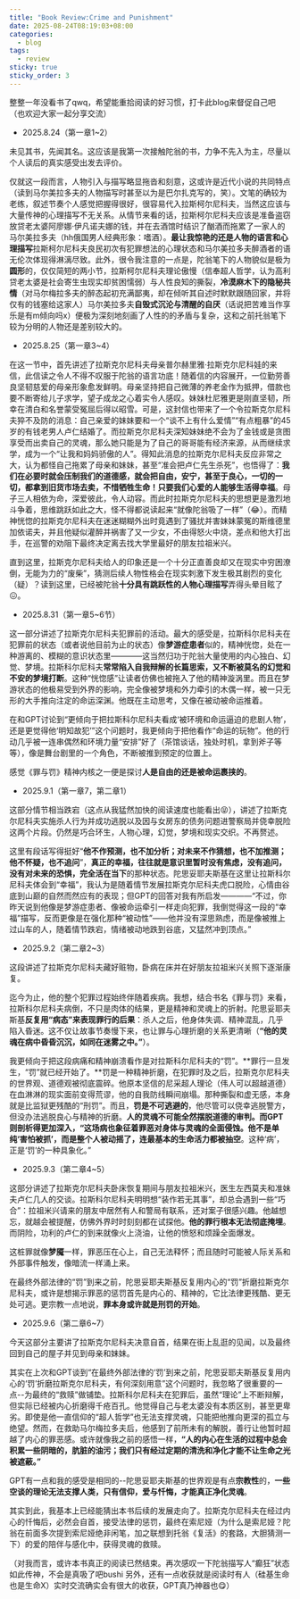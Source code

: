 ```yaml
---
title: "Book Review:Crime and Punishment"
date: 2025-08-24T08:19:03+08:00
categories:
  - blog
tags:
  - review
sticky: true
sticky_order: 3
---
```


整整一年没看书了qwq，希望能重拾阅读的好习惯，打卡此blog来督促自己吧（也欢迎大家一起分享交流）

- 2025.8.24（第一章1~2）

未见其书，先闻其名。这应该是我第一次接触陀翁的书，力争不先入为主，尽量以个人读后的真实感受出发去评价。

仅就这一段而言，人物引入与描写略显拖沓和刻意，这或许是近代小说的共同特点（读到马尔美拉多夫的人物描写时甚至以为是巴尔扎克写的，笑）。文笔的确较为老练，叙述节奏个人感觉把握得很好，很容易代入拉斯柯尔尼科夫，当然这应该与大量传神的心理描写不无关系。从情节来看的话，拉斯柯尔尼科夫应该是准备盗窃放贷老太婆阿廖娜·伊凡诺夫娜的钱，并在去酒馆时结识了酗酒而拖累了一家人的马尔美拉多夫（hh俄国男人经典形象：嗜酒）。**最让我惊艳的还是人物的语言和心理描写**拉斯柯尔尼科夫良民初次有犯罪想法的心理状态和马尔美拉多夫醉酒者的语无伦次体现得淋漓尽致。此外，很令我注意的一点是，陀翁笔下的人物貌似是极为**圆形**的，仅仅简短的两小节，拉斯柯尔尼科夫理论傲慢（信奉超人哲学，认为高利贷老太婆是社会寄生虫现实却贫困懦弱）与人性良知的撕裂，**冷漠麻木下的隐秘共情**（对马尔梅拉多夫的醉态起初充满鄙夷，却在倾听其自述时默默跟随回家，并将仅有的钱塞给这家人）马尔美拉多夫**自毁式沉沦与清醒的自厌**（话说把苦难当作享乐是有m倾向吗x）便极为深刻地刻画了人性的的矛盾与复杂，这和之前托翁笔下较为分明的人物还是差别较大的。


- 2025.8.25（第一章3~4）

在这一节中，首先讲述了拉斯克尔尼科夫母亲普尔赫里雅·拉斯克尔尼科娃的来信，此信读之令人不得不叹服于陀翁的语言功底！随着信的内容展开，一位勤劳善良坚韧慈爱的母亲形象愈发鲜明。母亲坚持把自己微薄的养老金作为抵押，借款也要不断寄给儿子求学，望子成龙之心着实令人感叹。妹妹杜尼雅更是刚直坚韧，所幸在清白和名誉蒙受冤屈后得以昭雪。可是，这封信也带来了一个令拉斯克尔尼科夫猝不及防的消息：自己亲爱的妹妹要和一个“谈不上有什么爱情”“有点粗暴”的45岁的有钱老男人卢仁结婚了。而拉斯克尔尼科夫深知妹妹绝不会为了金钱或是贪图享受而出卖自己的灵魂，那么她只能是为了自己的哥哥能有经济来源，从而继续求学，成为一个“让我和妈妈骄傲的人”。得知此消息的拉斯克尔尼科夫反应非常之大，认为都怪自己拖累了母亲和妹妹，甚至“准会把卢仁先生杀死”，也悟得了：**我们在必要时就会压制我们的道德感，就会把自由，安宁，甚至于良心，一切的一切，都拿到旧货市场去卖，不惜牺牲生命！只要我们心爱的人能够生活得幸福**。母子三人相依为命，深爱彼此，令人动容。而此时拉斯克尔尼科夫的思想更是激烈地斗争着，思维跳跃如此之大，怪不得都说读起来“就像陀翁吸了一样”（😂）。而精神恍惚的拉斯克尔尼科夫在迷迷糊糊外出时竟遇到了骚扰并害妹妹蒙冤的斯维德里加依诺夫，并且他疑似灌醉并祸害了又一少女，不由得怒火中烧，差点和他大打出手，在巡警的劝阻下最终决定离去找大学里最好的朋友拉祖米兴。

直到这里，拉斯克尔尼科夫给人的印象还是一个十分正直善良却又在现实中穷困潦倒，无能为力的“废柴”，猜测后续人物性格会在现实刺激下发生极其剧烈的变化（疑）？读到这里，已经被陀翁**十分具有跳跃性的人物心理描写**弄得头晕目眩了😖。


- 2025.8.31（第一章5~6节）

这一部分讲述了拉斯克尔尼科夫犯罪前的活动。最大的感受是，拉斯科尔尼科夫在犯罪前的状态（或者说他目前为止的状态）像**梦游症患者**似的，精神恍惚，处在一种游离的、模糊的意识状态里————这当然归功于陀翁大量使用的内心独白、幻觉、梦境。拉斯科尔尼科夫**常常陷入自我辩解的长篇思索，又不断被莫名的幻觉和不安的梦境打断**。这种“恍惚感”让读者仿佛也被拖入了他的精神漩涡里。而且在梦游状态的他极易受到外界的影响，完全像被梦境和外力牵引的木偶一样，被一只无形的大手推向注定的命运深渊。他既在主动思考，又像在被动被命运推着。

在和GPT讨论到“更倾向于把拉斯科尔尼科夫看成‘被环境和命运逼迫的悲剧人物’，还是更觉得他‘明知故犯’”这个问题时，我更倾向于把他看作“命运的玩物”。他的行动几乎被一连串偶然和环境力量“安排”好了（茶馆谈话，独处时机，拿到斧子等等），像是舞台剧里的一个角色，不断被推到预定的位置上。

感觉《罪与罚》精神内核之一便是探讨**人是自由的还是被命运裹挟的**。


- 2025.9.1（第一章7，第二章1）

这部分情节相当跌宕（这点从我猛然加快的阅读速度也能看出😝），讲述了拉斯克尔尼科夫实施杀人行为并成功逃脱以及因与女房东的债务问题进警察局并侥幸脱险这两个片段。仍然是巧合环生，人物心理，幻觉，梦境和现实交织。不再赘述。

这里有段话写得挺好“**他不作预测，也不加分析；对未来不作猜想，也不加推测；他不怀疑，也不追问**”，**真正的幸福，往往就是意识里暂时没有焦虑，没有追问，没有对未来的恐惧，完全活在当下**的那种状态。陀思妥耶夫斯基在这里让拉斯科尔尼科夫体会到“幸福”，我认为是随着情节发展拉斯克尔尼科夫虎口脱险，心情由谷底到山巅的自然而然应有的表现；但GPT的回答对我有所启发————“不过，你昨天说到他像是梦游症患者、像被命运牵引一样走向犯罪，我倒觉得这一段的“幸福”描写，反而更像是在强化那种“被动性”——他并没有深思熟虑，而是像被推上过山车的人，随着情节跌宕，情绪被动地跌到谷底，又猛然冲到顶点。”


- 2025.9.2（第二章2~3）

这段讲述了拉斯克尔尼科夫藏好赃物，卧病在床并在好朋友拉祖米兴关照下逐渐康复。

迄今为止，他的整个犯罪过程始终伴随着疾病。我想，结合书名《罪与罚》来看，拉斯科尔尼科夫病倒，不只是肉体的结果，更是精神和灵魂上的折射。陀思妥耶夫斯基**反复用“病态”来表现罪行的后果**：杀人之后，他身体失调、精神混乱，几乎陷入昏迷。这不仅让故事节奏慢下来，也让罪与心理折磨的关系更清晰（**“他的灵魂在病中昏昏沉沉，如同在迷雾之中。”**）。

我更倾向于把这段病痛和精神崩溃看作是对拉斯科尔尼科夫的“罚”。**罪行一旦发生，“罚”就已经开始了。**罚是一种精神折磨，在犯罪时及之后，拉斯克尔尼科夫的世界观、道德观被彻底震碎。他原本坚信的尼采超人理论（伟人可以超越道德）在血淋淋的现实面前变得荒谬，他的自我防线瞬间崩塌。那种撕裂和虚无感，本身就是比监狱更残酷的“刑罚”。而且，**罚是不可逃避的**，他尽管可以侥幸逃脱警方，但没办法逃脱良心与精神的折磨。**人的灵魂不可能全然摆脱道德的审判。**而GPT则剖析得更加深入，“这场病也象征着罪恶对身体与灵魂的全面侵蚀。他不是单纯‘害怕被抓’，而是整个人被动摇了，连**最基本的生命活力都被抽空**。这种‘病’，正是‘罚’的一种具象化。”


- 2025.9.3（第二章4~5）

这部分讲述了拉斯克尔尼科夫卧床恢复期间与朋友拉祖米兴，医生左西莫夫和准妹夫卢仁几人的交谈。拉斯科尔尼科夫明明想“装作若无其事”，却总会遇到一些“巧合”：拉祖米兴请来的朋友中居然有人和警局有联系，还对案子很感兴趣。他越想忘，就越会被提醒，仿佛外界时时刻刻都在试探他。**他的罪行根本无法彻底掩埋**。而阴险，功利的卢仁的到来就像火上浇油，让他的愤怒和烦躁全面爆发。

这桩罪就像**梦魇**一样，罪恶压在心上，自己无法释怀；而且随时可能被人际关系和外部事件触发，像暗流一样涌上来。

在最终外部法律的“罚”到来之前，陀思妥耶夫斯基反复用内心的“罚”折磨拉斯克尔尼科夫，或许是想揭示罪恶的惩罚首先是内心的、精神的，它比法律更残酷、更无处可逃。更宗教一点地说，**罪本身或许就是刑罚的开始**。


- 2025.9.6（第二章6~7）

今天这部分主要讲了拉斯克尔尼科夫决意自首，结果在街上乱逛的见闻，以及最终回到自己的屋子并见到母亲和妹妹。

其实在上次和GPT谈到“在最终外部法律的‘罚’到来之前，陀思妥耶夫斯基反复用内心的‘罚’折磨拉斯克尔尼科夫，有何深刻用意”这个问题时，我忽略了很重要的一点--为最终的“救赎”做铺垫。拉斯科尔尼科夫在犯罪后，虽然“理论”上不断辩解，但实际已经被内心折磨得千疮百孔。他觉得自己与老太婆没有本质区别，甚至更卑劣。即使是他一直信仰的“超人哲学”也无法支撑灵魂，只能把他推向更深的孤立与绝望。然而，在救助马尔梅拉多夫后，他感到了前所未有的解脱，善行让他暂时超越了内心的罪恶感。或许就像我之前的感悟一样，**“人的内心在生活的过程中总会积累一些阴暗的，肮脏的油污；我们只有经过定期的清洗和净化才能不让生命之光被遮蔽。”**

GPT有一点和我的感受是相同的--陀思妥耶夫斯基的世界观是有点**宗教性**的，**一些空谈的理论无法支撑人类，只有信仰，爱与忏悔，才能真正净化灵魂**。

其实到此，我基本上已经能猜出本书后续的发展走向了。拉斯克尔尼科夫在经过内心的忏悔后，必然会自首，接受法律的惩罚，最终在索尼娅（为什么是索尼娅？陀翁在前面多次提到索尼娅绝非闲笔，加之联想到托翁《复活》的套路，大胆猜测一下）的爱的陪伴与感化中，获得灵魂的救赎。

（对我而言，或许本书真正的阅读已然结束。再次感叹一下陀翁描写人“癫狂”状态如此传神，不会是真吸了吧bushi 另外，还有一点收获就是阅读时有人（硅基生命也是生命X）实时交流确实会有很大的收获，GPT真乃神器也😋）
